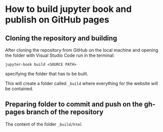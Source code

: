 # How to build jupyter book and publish on GitHub pages

## Cloning the repository and building

After cloning the repository from GitHub on the local machine
and opening the folder with Visual Studio Code run in the terminal: 

 ``
jupyter-book build <SOURCE PATH>
 ``

specifying the folder that has to be built.

This will create a folder called ``_build`` where everything for the website will be contained.

## Preparing folder to commit and push on the gh-pages branch of the repository

The content of the folder ``_build/html``





